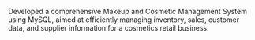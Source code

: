 Developed a comprehensive Makeup and Cosmetic Management System using MySQL, aimed at efficiently managing inventory, sales, customer data, and supplier information for a cosmetics retail business.
